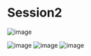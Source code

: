 # Session2
 
![image](https://github.com/safae12-1/Session2/assets/124156186/7485ad21-2735-4557-b9e3-6fd156c9b22b)

![image](https://github.com/safae12-1/Session2/assets/124156186/27ff4da2-3877-48c0-8a1f-854dc6929d05)
![image](https://github.com/safae12-1/Session2/assets/124156186/bd26ac0b-216d-40be-b721-54070de2e6b9)
![image](https://github.com/safae12-1/Session2/assets/124156186/ecf1008d-4981-4779-b882-541ceeb9c50f)

